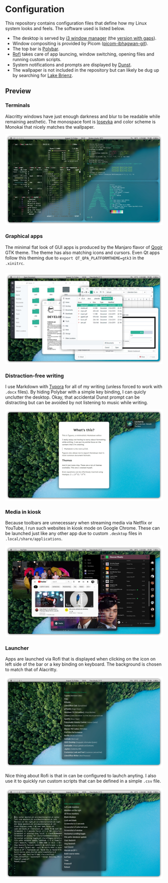 # Configuration

This repository contains configuration files that define how my Linux system looks and feels. The software used is listed below.

- The desktop is served by [i3 window manager](https://i3wm.org/) (the [version with gaps](https://github.com/Airblader/i3)). 
- Window compositing is provided by Picom ([picom-ibhagwan-git](https://github.com/ibhagwan/picom-ibhagwan-git)). 
- The top bar is [Polybar](https://github.com/polybar/polybar).
- [Rofi](https://github.com/davatorium/rofi) takes care of app launcing, window switching, opening files and running custom scripts. 
- System notifications and prompts are displayed by [Dunst](https://github.com/dunst-project/dunst).
- The wallpaper is not included in the repository but can likely be dug up by searching for [Lake Brienz](https://www.google.com/search?q=lake+brienz+wallpaper).

## Preview

### Terminals

Alacritty windows have just enough darkness and blur to be readable while remaining aesthetic. The monospace font is [Iosevka](https://github.com/be5invis/Iosevka) and color scheme is Monokai that nicely matches the wallpaper.

![terminals](/img/terminals.jpg)

### Graphical apps

The minimal flat look of GUI apps is produced by the Manjaro flavor of [Qogir](https://github.com/vinceliuice/Qogir-theme) GTK theme. The theme has also matching icons and cursors. Even Qt apps follow this theming due to `export QT_QPA_PLATFORMTHEME=gtk3` in the `.xinitrc`. 

### ![gui](img/gui.jpg)

### Distraction-free writing

I use Markdown with [Typora](https://typora.io/) for all of my writing (unless forced to work with `.docx` files). By hiding Polybar with a simple key binding, I can quicly unclutter the desktop. Okay, that accidental Dunst prompt can be distracting but can be avoided by not listening to music while writing.

![typora](img/typora.jpg)

### Media in kiosk

Because toolbars are unnecessary when streaming media via Netflix or YouTube, I run such websites in kiosk mode on Google Chrome. These can be launched just like any other app due to custom `.desktop` files in `.local/share/applications`.

![media](img/media.jpg)

### Launcher

Apps are launched via Rofi that is displayed when clicking on the icon on left side of the bar or a key binding on keyboard. The background is chosen to match that of Alacritty.

![launcher](img/launcher.jpg)

Nice thing about Rofi is that in can be configured to lauhch anyting. I also use it to quickly run custom scripts that can be defined in a simple `.csv` file.

![menu](img/menu.jpg)
